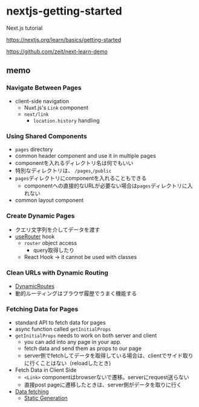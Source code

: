 # nextjs-getting-started
Next.js tutorial

https://nextjs.org/learn/basics/getting-started

https://github.com/zeit/next-learn-demo


## memo

### Navigate Between Pages
- client-side navigation
    - Nuxt.js's `Link` component
    - `next/link`
        - `location.history` handling

### Using Shared Components
- `pages` directory
- common header component and use it in multiple pages
- componentを入れるディレクトリ名は何でもいい
- 特別なディレクトリは、 `/pages`,`/public`
- `pages`ディレクトリにcomponentを入れることもできる
    - componentへの直接的なURLが必要ない場合は`pages`ディレクトリに入れない
- common layout component


### Create Dynamic Pages

- クエリ文字列を介してデータを渡す
- [useRouter](https://nextjs.org/docs/api-reference/next/router#userouter) hook
    - `router` object access
        - query取得したり
    - React Hook -> it cannot be used with classes

### Clean URLs with Dynamic Routing
- [DynamicRoutes](https://nextjs.org/docs/routing/dynamic-routes)
- 動的ルーティングはブラウザ履歴でうまく機能する

### Fetching Data for Pages
- standard API to fetch data for pages
- async function called `getInitialProps`
- `getInitialProps` needs to work on both server and client
    - you can add into any page in your app.
    - fetch data and send them as props to our page
    - server側でfetchしてデータを取得している場合は、clientでサイド取りに行くことはない（reloadしたとき)
- Fetch Data in Client Side
    - `<Link>` componentはbrowserないで遷移。serverにrequest送らない
    - 直接post pageに遷移したときは、server側がデータを取りに行く
- [Data fetching](https://nextjs.org/docs/basic-features/data-fetching)
    - [Static Generation](https://nextjs.org/docs/basic-features/data-fetching#static-generation)
